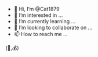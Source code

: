 - 👋 Hi, I’m @Cat1879
- 👀 I’m interested in ...
- 🌱 I’m currently learning ...
- 💞️ I’m looking to collaborate on ...
- 📫 How to reach me ...

<!---
Cat1879/Cat1879 is a ✨ special ✨ repository because its `README.md` (this file) appears on your GitHub profile.
You can click the Preview link to take a look at your changes.
--->(🌊,💰)
